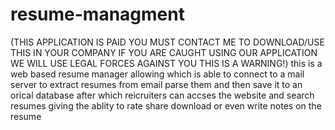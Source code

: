 # resume-managment
(THIS APPLICATION IS PAID YOU MUST CONTACT ME TO DOWNLOAD/USE THIS IN YOUR COMPANY IF YOU ARE CAUGHT USING OUR APPLICATION WE WILL USE LEGAL FORCES AGAINST YOU THIS IS A WARNING!)
this is a web based resume manager allowing which is able to connect to a mail server to extract resumes from email parse them and then save it to an orical database after which reicruiters can accses the website and search resumes giving the ablity to rate share download or even write notes on the resume 
